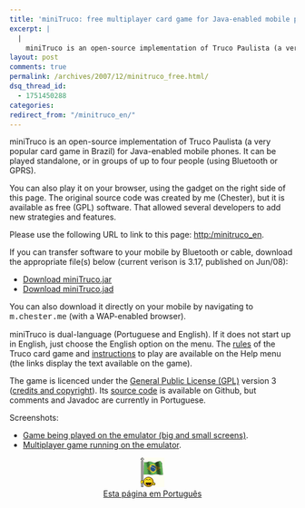 ```yaml
---
title: 'miniTruco: free multiplayer card game for Java-enabled mobile phones'
excerpt: |
  |
    miniTruco is an open-source implementation of Truco Paulista (a very popular card game in Brazil) for Java-enabled mobile phones. It can be played standalone, or in groups of up to four people (using Bluetooth or GPRS). You can also play...
layout: post
comments: true
permalink: /archives/2007/12/minitruco_free.html/
dsq_thread_id:
  - 1751450288
categories:
redirect_from: "/minitruco_en/"
---
```

miniTruco is an open-source implementation of Truco Paulista (a very popular card game in Brazil) for Java-enabled mobile phones. It can be played standalone, or in groups of up to four people (using Bluetooth or GPRS).

You can also play it on your browser, using the gadget on the right side of this page. The original source code was created by me (Chester), but it is available as free (GPL) software. That allowed several developers to add new strategies and features.

Please use the following URL to link to this page: <http:/minitruco_en>.

<!--more-->

If you can transfer software to your mobile by Bluetooth or cable, download the appropriate file(s) below (current verison is 3.17, published on Jun/08):

*   [Download miniTruco.jar][1]
*   [Download miniTruco.jad][2]

You can also download it directly on your mobile by navigating to <span style="font-family:  Courier, 'Courier New', monospace">m.chester.me</span> (with a WAP-enabled browser).

miniTruco is dual-language (Portuguese and English). If it does not start up in English, just choose the English option on the menu. The [rules][3] of the Truco card game and [instructions][4] to play are available on the Help menu (the links display the text available on the game).

The game is licenced under the [General Public License (GPL)][5] version 3 ([credits and copyright][6]). Its [source code][7] is available on Github, but comments and Javadoc are currently in Portuguese.

Screenshots:

*   [Game being played on the emulator (big and small screens)][8].
*   [Multiplayer game running on the emulator][9].



<p style="text-align:center">
  <a href="/minitruco"><img border="0" alt="veja esta página em português" src="/img/brflag.gif" /><br />Esta página em Português</a>
</p></p>

 [1]: /deploy/miniTruco.jar
 [2]: /deploy/miniTruco.jad
 [3]: https://github.com/chesterbr/minitruco-j2me/blob/master/miniTruco/res/regras_en.txt
 [4]: https://github.com/chesterbr/minitruco-j2me/blob/master/miniTruco/res/instrucoes_en.txt
 [5]: http://www.gnu.org/copyleft/gpl.html
 [6]: https://github.com/chesterbr/minitruco-j2me/blob/master/miniTruco/res/sobre_en.txt
 [7]: https://github.com/chesterbr/minitruco-j2me
 [8]: http://www.chester.me/archives/img/minitruco_gde.png
 [9]: http://www.chester.me/archives/img/mt_multi.png
